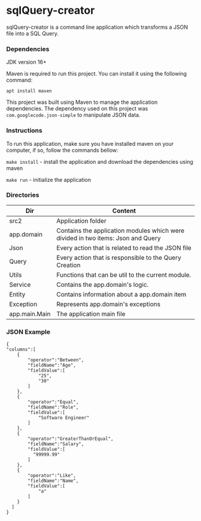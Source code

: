 # sqlQuery-creator

sqlQuery-creator is a command line application which transforms a JSON file into a SQL Query.

### Dependencies

JDK version 16+

Maven is required to run this project. You can install it using the following command:

``apt install maven``

This project was built using Maven to manage the application dependencies. The dependency used on this project was ``com.googlecode.json-simple`` to manipulate JSON data.

### Instructions

To run this application, make sure you have installed maven on your computer, if so, follow the commands bellow:

``make install`` - install the application and download the dependencies using maven

``make run`` - initialize the application

### Directories

| Dir |Content|
| --- | --- |
| src2 | Application folder |
| app.domain | Contains the application modules which were divided in two items: Json and Query  |
| Json | Every action that is related to read the JSON file |
| Query | Every action that is responsible to the Query Creation |
| Utils | Functions that can be util to the current module. |
| Service | Contains the app.domain's logic.  |
| Entity | Contains information about a app.domain item |
| Exception | Represents app.domain's exceptions |
| app.main.Main | The application main file |


### JSON Example

````
{
"columns":[
    {
        "operator":"Between",
        "fieldName":"Age",
        "fieldValue":[
            "25",
            "30"
        ]
    },
    {
        "operator":"Equal",
        "fieldName":"Role",
        "fieldValue":[
            "Software Engineer"
        ]
    },
    {
        "operator":"GreaterThanOrEqual",
        "fieldName":"Salary",
        "fieldValue":[
          "99999.99"
        ]
    },
    {
        "operator":"Like",
        "fieldName":"Name",
        "fieldValue":[
            "a"
        ]
    }
  ]
}
````